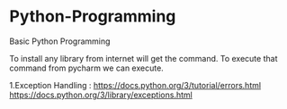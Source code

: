 # Python-Programming
Basic Python Programming

To install any library from internet will get the command. To execute that command from pycharm we can execute.

1.Exception Handling :
https://docs.python.org/3/tutorial/errors.html
https://docs.python.org/3/library/exceptions.html
